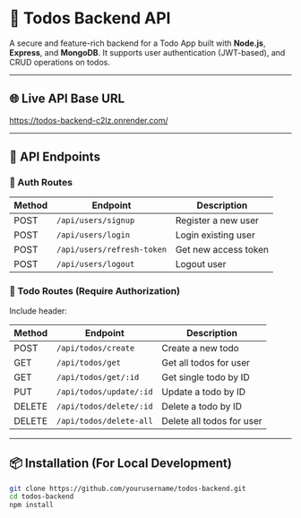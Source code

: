 # 📝 Todos Backend API

A secure and feature-rich backend for a Todo App built with **Node.js**, **Express**, and **MongoDB**. It supports user authentication (JWT-based), and CRUD operations on todos.

---

## 🌐 Live API Base URL
https://todos-backend-c2lz.onrender.com/

---

## 🚀 API Endpoints

### 👤 Auth Routes

| Method | Endpoint                          | Description             |
|--------|-----------------------------------|-------------------------|
| POST   | `/api/users/signup`               | Register a new user     |
| POST   | `/api/users/login`                | Login existing user     |
| POST   | `/api/users/refresh-token`        | Get new access token    |
| POST   | `/api/users/logout`               | Logout user             |

### 📝 Todo Routes (Require Authorization)

Include header:


| Method | Endpoint                         | Description                 |
|--------|----------------------------------|-----------------------------|
| POST   | `/api/todos/create`              | Create a new todo           |
| GET    | `/api/todos/get`                 | Get all todos for user      |
| GET    | `/api/todos/get/:id`             | Get single todo by ID       |
| PUT    | `/api/todos/update/:id`          | Update a todo by ID         |
| DELETE | `/api/todos/delete/:id`          | Delete a todo by ID         |
| DELETE | `/api/todos/delete-all`          | Delete all todos for user   |

---

## 📦 Installation (For Local Development)

```bash
git clone https://github.com/yourusername/todos-backend.git
cd todos-backend
npm install
